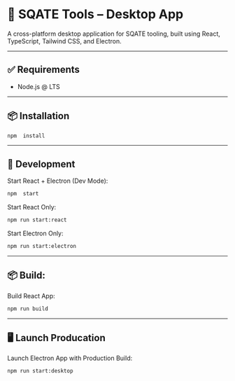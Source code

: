 
# 🧾 SQATE Tools – Desktop App

A cross-platform desktop application for SQATE tooling, built using React, TypeScript, Tailwind CSS, and Electron.

---
## ✅ Requirements
- Node.js @ LTS
---
## 📦 Installation
```bash
npm  install
```
---
## 🚀 Development
Start React + Electron (Dev Mode):

```bash
npm  start
```
Start React Only:

```bash
npm run start:react
```
Start Electron Only:

```bash
npm run start:electron
```
---
## 📦 Build:
Build React App: 

```bash
npm run build
```
---
## 🖥️ Launch Producation
Launch Electron App with Production Build:

```bash
npm run start:desktop
```

